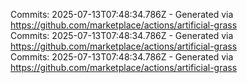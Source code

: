 Commits: 2025-07-13T07:48:34.786Z - Generated via https://github.com/marketplace/actions/artificial-grass
<br>
Commits: 2025-07-13T07:48:34.786Z - Generated via https://github.com/marketplace/actions/artificial-grass
<br>
Commits: 2025-07-13T07:48:34.786Z - Generated via https://github.com/marketplace/actions/artificial-grass
<br>
